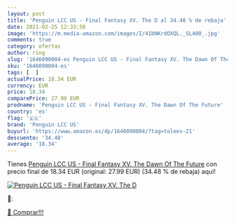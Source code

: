 ```yaml
---
layout: post
title: 'Penguin LCC US - Final Fantasy XV. The D al 34.48 % de rebaja'
date: 2021-02-25 12:33:50
image: 'https://m.media-amazon.com/images/I/41bNKrdOXQL._SL400_.jpg'
comments: true
category: ofertas
author: ring
slug: '1646090004-es Penguin LCC US - Final Fantasy XV. The Dawn Of The Future'
sku: '1646090004-es'
tags: [  ]
actualPrice: 18.34 EUR
currency: EUR
price: 18.34
comparePrice: 27.99 EUR
prodname: 'Penguin LCC US - Final Fantasy XV. The Dawn Of The Future'
country: 'es'
flag: '🇪🇸'
brand: 'Penguin LCC US'
buyurl: 'https://www.amazon.es/dp/1646090004/?tag=tolees-21'
descuento: '34.48'
average: '18.34'
---
```


Tienes [Penguin LCC US - Final Fantasy XV. The Dawn Of The Future](https://www.amazon.es/dp/1646090004/?tag=tolees-21) con precio final de  18.34 EUR (original: 27.99 EUR) (34.48 %  de rebaja) aqui!

[![Penguin LCC US - Final Fantasy XV. The D](https://m.media-amazon.com/images/I/41bNKrdOXQL._SL400_.jpg)](https://www.amazon.es/dp/1646090004/?tag=tolees-21)

🔎:


[🛒 Comprar!!!](https://www.amazon.es/dp/1646090004/?tag=tolees-21)
